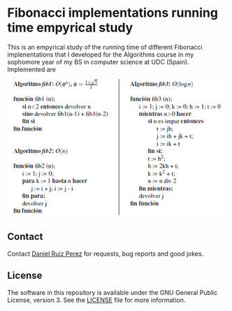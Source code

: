 Fibonacci implementations running time empyrical study
============


This is an empyrical study of the running time of different Fibonacci implenentations that I developed for the Algorithms course in my sophomore year of my BS in computer science at UDC (Spain). Implemented are



<p align="center">
<img src="https://github.com/DaniRuizPerez/Algorithms/blob/master/Fibonacci/alg.PNG" width="500">
</p>



## Contact

Contact [Daniel Ruiz Perez](mailto:druiz072@fiu.edu) for requests, bug reports and good jokes.


## License

The software in this repository is available under the GNU General Public License, version 3. See the [LICENSE](https://github.com/DaniRuizPerez/AutomaticReasoning/blob/master/LICENSE) file for more information.
